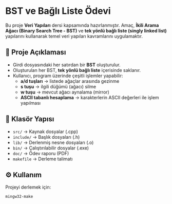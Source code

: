 # BST ve Bağlı Liste Ödevi

Bu proje **Veri Yapıları** dersi kapsamında hazırlanmıştır. Amaç, **İkili Arama Ağacı (Binary Search Tree - BST)** ve **tek yönlü bağlı liste (singly linked list)** yapılarını kullanarak temel veri yapıları kavramlarını uygulamaktır.  

## 📌 Proje Açıklaması
- Girdi dosyasındaki her satırdan bir **BST** oluşturulur.  
- Oluşturulan her BST, **tek yönlü bağlı liste** içerisinde saklanır.  
- Kullanıcı, program üzerinde çeşitli işlemler yapabilir:
  - **a/d tuşları** → listede ağaçlar arasında gezinme  
  - **s tuşu** → ilgili düğümü (ağacı) silme  
  - **w tuşu** → mevcut ağacı aynalama (mirror)  
  - **ASCII tabanlı hesaplama** → karakterlerin ASCII değerleri ile işlem yapılması  

## 📂 Klasör Yapısı
- `src/` → Kaynak dosyalar (.cpp)  
- `include/` → Başlık dosyaları (.h)  
- `lib/` → Derlenmiş nesne dosyaları (.o)  
- `bin/` → Çalıştırılabilir dosyalar (.exe)  
- `doc/` → Ödev raporu (PDF)  
- `makefile` → Derleme talimatı  

## ⚙️ Kullanım
Projeyi derlemek için:  
```bash
mingw32-make
